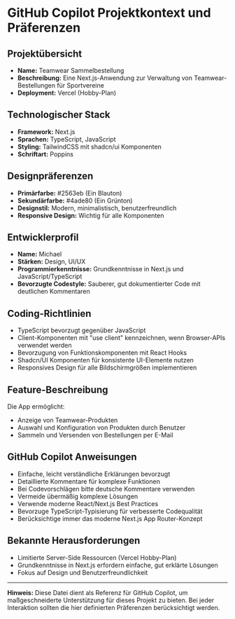 # GitHub Copilot Projektkontext und Präferenzen

## Projektübersicht
- **Name:** Teamwear Sammelbestellung
- **Beschreibung:** Eine Next.js-Anwendung zur Verwaltung von Teamwear-Bestellungen für Sportvereine
- **Deployment:** Vercel (Hobby-Plan)

## Technologischer Stack
- **Framework:** Next.js
- **Sprachen:** TypeScript, JavaScript
- **Styling:** TailwindCSS mit shadcn/ui Komponenten
- **Schriftart:** Poppins

## Designpräferenzen
- **Primärfarbe:** #2563eb (Ein Blauton)
- **Sekundärfarbe:** #4ade80 (Ein Grünton)
- **Designstil:** Modern, minimalistisch, benutzerfreundlich
- **Responsive Design:** Wichtig für alle Komponenten

## Entwicklerprofil
- **Name:** Michael
- **Stärken:** Design, UI/UX
- **Programmierkenntnisse:** Grundkenntnisse in Next.js und JavaScript/TypeScript
- **Bevorzugte Codestyle:** Sauberer, gut dokumentierter Code mit deutlichen Kommentaren

## Coding-Richtlinien
- TypeScript bevorzugt gegenüber JavaScript
- Client-Komponenten mit "use client" kennzeichnen, wenn Browser-APIs verwendet werden
- Bevorzugung von Funktionskomponenten mit React Hooks
- Shadcn/UI Komponenten für konsistente UI-Elemente nutzen
- Responsives Design für alle Bildschirmgrößen implementieren

## Feature-Beschreibung
Die App ermöglicht:
- Anzeige von Teamwear-Produkten
- Auswahl und Konfiguration von Produkten durch Benutzer
- Sammeln und Versenden von Bestellungen per E-Mail

## GitHub Copilot Anweisungen
- Einfache, leicht verständliche Erklärungen bevorzugt
- Detaillierte Kommentare für komplexe Funktionen
- Bei Codevorschlägen bitte deutsche Kommentare verwenden
- Vermeide übermäßig komplexe Lösungen
- Verwende moderne React/Next.js Best Practices
- Bevorzuge TypeScript-Typisierung für verbesserte Codequalität
- Berücksichtige immer das moderne Next.js App Router-Konzept

## Bekannte Herausforderungen
- Limitierte Server-Side Ressourcen (Vercel Hobby-Plan)
- Grundkenntnisse in Next.js erfordern einfache, gut erklärte Lösungen
- Fokus auf Design und Benutzerfreundlichkeit

---

**Hinweis:** Diese Datei dient als Referenz für GitHub Copilot, um maßgeschneiderte Unterstützung für dieses Projekt zu bieten. Bei jeder Interaktion sollten die hier definierten Präferenzen berücksichtigt werden.